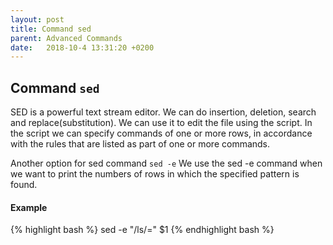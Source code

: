 ```yaml
---
layout: post
title: Command sed
parent: Advanced Commands
date:   2018-10-4 13:31:20 +0200
---
```


## Command ```sed```
SED is a powerful text stream editor.
We can do insertion, deletion, search and replace(substitution).
We can use it to edit the file using the script.
In the script we can specify commands of one or more rows, in accordance with the rules that are listed as part of one or more commands.

Another option for sed command ```sed -e```
We use the sed -e command when we want to print the numbers of rows in which the specified pattern is found.

#### Example
{% highlight bash %}
sed -e "/ls/=" $1
{% endhighlight bash %}
